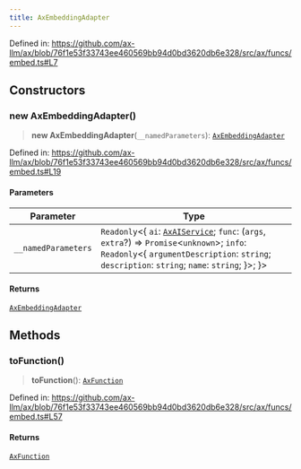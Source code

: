 ```yaml
---
title: AxEmbeddingAdapter
---
```


Defined in: https://github.com/ax-llm/ax/blob/76f1e53f33743ee460569bb94d0bd3620db6e328/src/ax/funcs/embed.ts#L7

## Constructors

<a id="constructors"></a>

### new AxEmbeddingAdapter()

> **new AxEmbeddingAdapter**(`__namedParameters`): [`AxEmbeddingAdapter`](/api/#03-apidocs/classaxembeddingadapter)

Defined in: https://github.com/ax-llm/ax/blob/76f1e53f33743ee460569bb94d0bd3620db6e328/src/ax/funcs/embed.ts#L19

#### Parameters

| Parameter | Type |
| ------ | ------ |
| `__namedParameters` | `Readonly`\<\{ `ai`: [`AxAIService`](/api/#03-apidocs/interfaceaxaiservice); `func`: (`args`, `extra`?) => `Promise`\<`unknown`\>; `info`: `Readonly`\<\{ `argumentDescription`: `string`; `description`: `string`; `name`: `string`; \}\>; \}\> |

#### Returns

[`AxEmbeddingAdapter`](/api/#03-apidocs/classaxembeddingadapter)

## Methods

<a id="toFunction"></a>

### toFunction()

> **toFunction**(): [`AxFunction`](/api/#03-apidocs/typealiasaxfunction)

Defined in: https://github.com/ax-llm/ax/blob/76f1e53f33743ee460569bb94d0bd3620db6e328/src/ax/funcs/embed.ts#L57

#### Returns

[`AxFunction`](/api/#03-apidocs/typealiasaxfunction)
